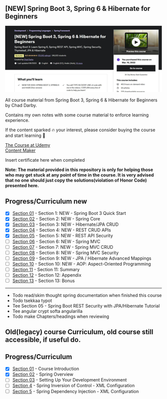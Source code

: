 ## [NEW] Spring Boot 3, Spring 6 & Hibernate for Beginners

![Spring Boot](pic.jpg)

All course material from Spring Boot 3, Spring 6 & Hibernate for Beginners by Chad Darby.

Contains my own notes with some course material to enforce learning experience.

If the content sparked :fire: your interest, please consider buying the course and start learning :book:

[The Course at Udemy](https://www.udemy.com/course/spring-hibernate-tutorial/)   
[Content Maker](https://luv2code.com/)
[](https://github.com/darbyluv2code/spring-boot-3-spring-6-hibernate-for-beginners/blob/main/11-appendix/course-links.md)

Insert certificate here when completed

**Note: The material provided in this repository is only for helping those who may get stuck at any point of time in the course. It is very advised that no one should just copy the solutions(violation of Honor Code) presented here.**

## Progress/Curriculum new

- [x] [Section 01](https://github.com/developersCradle/spring-springboot-hibernate-for-Beginners/tree/main/Section%201) - Section 1: NEW - Spring Boot 3 Quick Start
- [x] [Section 02](https://github.com/developersCradle/spring-springboot-hibernate-for-Beginners/tree/main/Section%202) - Section 2: NEW - Spring Core
- [x] [Section 03](https://github.com/developersCradle/spring-springboot-hibernate-for-Beginners/tree/main/Section%203) - Section 3: NEW - Hibernate/JPA CRUD 
- [x] [Section 04](https://github.com/developersCradle/spring-springboot-hibernate-for-Beginners/tree/main/Section%204) - Section 4: NEW - REST CRUD APIs
- [x] [Section 05](https://github.com/developersCradle/spring-springboot-hibernate-for-Beginners/tree/main/Section%205) - Section 5: NEW - REST API Security 
- [ ] [Section 06](https://github.com/developersCradle/spring-springboot-hibernate-for-Beginners/tree/main/Section%206) - Section 6: NEW - Spring MVC
- [ ] [Section 07](https://github.com/developersCradle/spring-springboot-hibernate-for-Beginners/tree/main/Section%207) - Section 7: NEW - Spring MVC CRUD
- [ ] [Section 08](https://github.com/developersCradle/spring-springboot-hibernate-for-Beginners/tree/main/Section%208) - Section 8: NEW - Spring MVC Security
- [ ] [Section 09](https://github.com/developersCradle/spring-springboot-hibernate-for-Beginners/tree/main/Section%209) - Section 9: NEW - JPA / Hibernate Advanced Mappings
- [ ] [Section 10](https://github.com/developersCradle/spring-springboot-hibernate-for-Beginners/tree/main/Section%210) - Section 10: NEW - AOP: Aspect-Oriented Programming
- [ ] [Section 11](https://github.com/developersCradle/spring-springboot-hibernate-for-Beginners/tree/main/Section%211) - Section 11: Summary
- [ ] [Section 12](https://github.com/developersCradle/spring-springboot-hibernate-for-Beginners/tree/main/Section%212) - Section 12: Appendix
- [ ] [Section 13](https://github.com/developersCradle/spring-springboot-hibernate-for-Beginners/tree/main/Section%213) - Section 13: Bonus

<hr>

- Todo read/skim thought spring documentation when finished this course
- Todo tsekkaa typot
- Tee Section 05 - Spring Boot REST Security with JPA/Hibernate Tutorial
- Tee angular crypt softa angularilla
- Todo make Chapters/headings when reviewing

## Old(legacy) course Curriculum, old course still accessible, if useful do. 

## Progress/Curriculum

- [x] [Section 01](#) - Course Introduction
- [X] [Section 02](#) - Spring Overview
- [ ] [Section 03](#) - Setting Up Your Development Environment
- [ ] [Section 4](#) - Spring Inversion of Control - XML Configuration
- [ ] [Section 5](#) - Spring Dependency Injection - XML Configuration
